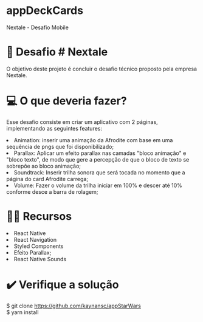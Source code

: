 # appDeckCards

Nextale - Desafio Mobile

# 📂 Desafio # Nextale 
O objetivo deste projeto é concluir o desafio técnico proposto pela empresa Nextale.

# 💻 O que deveria fazer?
Esse desafio consiste em criar um aplicativo com 2 páginas, implementando as seguintes features:

<li>Animation: inserir uma animação da Afrodite com base em uma sequência de pngs que foi disponibilizado;
<li>Parallax: Aplicar um efeito parallax nas camadas "bloco animação" e "bloco texto", de modo que gere a percepção de que o bloco de texto se sobrepõe ao bloco animação;
<li>Soundtrack: Inserir trilha sonora que será tocada no momento que a página do card Afrodite carrega;
<li>Volume: Fazer o volume da trilha iniciar em 100% e descer até 10% conforme desce a barra de rolagem;

# 👨‍💻 Recursos
<li>React Native
<li>React Navigation
<li>Styled Components
<li>Efeito Parallax;
<li>React Native Sounds

# ✔️ Verifique a solução
$ git clone https://github.com/kaynansc/appStarWars <br>
$ yarn install <br>
